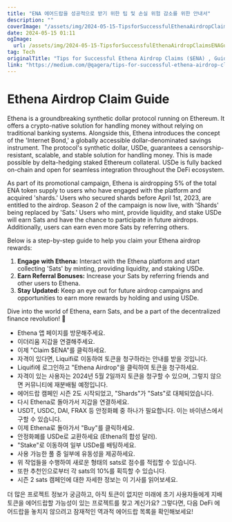 ```yaml
---
title: "ENA 에어드랍을 성공적으로 받기 위한 팁 및 손실 위험 감소를 위한 안내서"
description: ""
coverImage: "/assets/img/2024-05-15-TipsforSuccessfulEthenaAirdropClaimsENAGuidetoReducetheRiskofLoss_0.png"
date: 2024-05-15 01:11
ogImage: 
  url: /assets/img/2024-05-15-TipsforSuccessfulEthenaAirdropClaimsENAGuidetoReducetheRiskofLoss_0.png
tag: Tech
originalTitle: "Tips for Successful Ethena Airdrop Claims ($ENA) , Guide to Reduce the Risk of Loss"
link: "https://medium.com/@qagera/tips-for-successful-ethena-airdrop-claims-ena-guide-to-reduce-the-risk-of-loss-3b7d8f4c4685"
---
```



# Ethena Airdrop Claim Guide

Ethena is a groundbreaking synthetic dollar protocol running on Ethereum. It offers a crypto-native solution for handling money without relying on traditional banking systems. Alongside this, Ethena introduces the concept of the 'Internet Bond,' a globally accessible dollar-denominated savings instrument. The protocol's synthetic dollar, USDe, guarantees a censorship-resistant, scalable, and stable solution for handling money. This is made possible by delta-hedging staked Ethereum collateral. USDe is fully backed on-chain and open for seamless integration throughout the DeFi ecosystem.

As part of its promotional campaign, Ethena is airdropping 5% of the total ENA token supply to users who have engaged with the platform and acquired 'shards.' Users who secured shards before April 1st, 2023, are entitled to the airdrop. Season 2 of the campaign is now live, with 'Shards' being replaced by 'Sats.' Users who mint, provide liquidity, and stake USDe will earn Sats and have the chance to participate in future airdrops. Additionally, users can earn even more Sats by referring others.

Below is a step-by-step guide to help you claim your Ethena airdrop rewards:

1. **Engage with Ethena:** Interact with the Ethena platform and start collecting 'Sats' by minting, providing liquidity, and staking USDe.
2. **Earn Referral Bonuses:** Increase your Sats by referring friends and other users to Ethena.
3. **Stay Updated:** Keep an eye out for future airdrop campaigns and opportunities to earn more rewards by holding and using USDe.

Dive into the world of Ethena, earn Sats, and be a part of the decentralized finance revolution! 🚀



- Ethena 앱 페이지를 방문해주세요.
- 이더리움 지갑을 연결해주세요.
- 이제 "Claim $ENA"를 클릭하세요.
- 자격이 있다면, Liquifi로 이동하여 토큰을 청구하라는 안내를 받을 것입니다.
- Liquifi에 로그인하고 "Ethena Airdrop"을 클릭하여 토큰을 청구하세요.
- 자격이 있는 사용자는 2024년 5월 2일까지 토큰을 청구할 수 있으며, 그렇지 않으면 커뮤니티에 재분배될 예정입니다.
- 에어드랍 캠페인 시즌 2도 시작되었고, "Shards"가 "Sats"로 대체되었습니다.
- 다시 Ethena로 돌아가서 지갑을 연결하세요.
- USDT, USDC, DAI, FRAX 등 안정화폐 중 하나가 필요합니다. 이는 바이낸스에서 구할 수 있습니다.
- 이제 Ethena로 돌아가서 "Buy"를 클릭하세요.
- 안정화폐를 USDe로 교환하세요 (Ethena의 합성 달러).
- "Stake"로 이동하여 일부 USDe를 배팅하세요.
- 사용 가능한 풀 중 일부에 유동성을 제공하세요.
- 위 작업들을 수행하여 새로운 형태의 sats로 점수를 적립할 수 있습니다.
- 또한 추천인으로부터 각 sats의 10%를 획득할 수 있습니다.
- 시즌 2 sats 캠페인에 대한 자세한 정보는 이 기사를 읽어보세요.

더 많은 프로젝트 정보가 궁금하고, 아직 토큰이 없지만 미래에 초기 사용자들에게 지배 토큰을 에어드랍할 가능성이 있는 프로젝트를 찾고 계신가요? 그렇다면, 다음 DeFi 에어드랍을 놓치지 않으려고 잠재적인 역과적 에어드랍 목록을 확인해보세요!